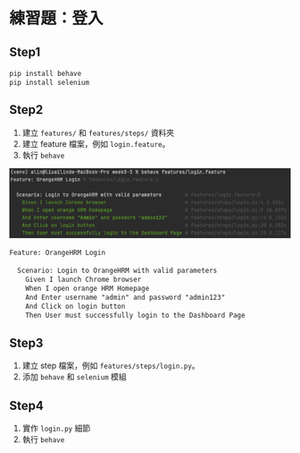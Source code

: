# 練習題：登入

## Step1

```
pip install behave
pip install selenium
```

## Step2

1. 建立 `features/` 和 `features/steps/` 資料夾
1. 建立 feature 檔案，例如 `login.feature`。
1. 執行 `behave`

![](assets/login_feature.png)

```
Feature: OrangeHRM Login

  Scenario: Login to OrangeHRM with valid parameters
    Given I launch Chrome browser
    When I open orange HRM Homepage
    And Enter username "admin" and password "admin123"
    And Click on login button
    Then User must successfully login to the Dashboard Page
```

## Step3

1. 建立 step 檔案，例如 `features/steps/login.py`。
1. 添加 `behave` 和 `selenium` 模組

## Step4

1. 實作 `login.py` 細節
1. 執行 `behave`
